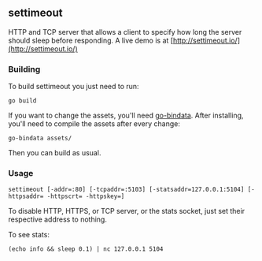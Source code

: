 ## settimeout

HTTP and TCP server that allows a client to specify how long the server should
sleep before responding. A live demo is at [http://settimeout.io/](http://settimeout.io/)

### Building

To build settimeout you just need to run:
```
go build
```

If you want to change the assets, you'll need [go-bindata](http://github.com/jteeuwen/go-bindata/).
After installing, you'll need to compile the assets after every change:
```
go-bindata assets/
```
Then you can build as usual.

### Usage

```
settimeout [-addr=:80] [-tcpaddr=:5103] [-statsaddr=127.0.0.1:5104] [-httpsaddr= -httpscrt= -httpskey=]
```
To disable HTTP, HTTPS, or TCP server, or the stats socket, just set their respective address to nothing.

To see stats:
```
(echo info && sleep 0.1) | nc 127.0.0.1 5104
```
